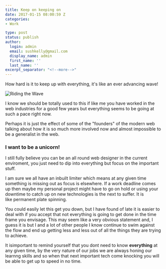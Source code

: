 ```yaml
---
title: Keep on keeping on
date: 2017-01-15 08:00:59 Z
categories:
- Work

type: post
status: publish
author:
  login: admin
  email: sushkelly@gmail.com
  display_name: admin
  first_name: ''
  last_name: ''
excerpt_separator: "<!--more-->"
---
```


<p>How hard is it to keep up with everything, it's like an ever advancing wave!</p>

<p><img  src="{{ site.baseurl }}/assets/wave.jpg" alt="Riding the Wave"  /></p><!--more-->

<p>I know we should be totally used to this if like me you have worked in the web industries for a good few years but everything seems to be going at such a pace right now.</p>

<p>Perhaps it is just the effect of some of the "founders" of the modern web talking about how it is so much more involved now and almost impossible to be a generalist in the web. </p>

<h3>I want to be a unicorn!</h3>

<p>I still fully believe you can be an all round web designer in the current enviroment, you just need to dip into everything but focus on the important stuff. </p>

<p>I am sure we all have an inbuilt limiter which means at any given time something is missing out as focus is elsewhere. If a work deadline comes up then maybe my personal project might have to go on hold or using your downtime to catch up on new technologies is the next to suffer. It is like permanent plate spinning.</p>
<p>You could easily let this get you down, but I have found of late it is easier to deal with if you accept that not everything is going to get done in the time frame you envisage. This may seem like a very obvious statement and, I guess it is but I and a lot of other people I know continue to swim against the flow and end up getting less and less out of all the things they are trying to achieve.</p>

<p>It isimportant to remind yourself that you dont need to know <strong>everything</strong> at any given time, by the very nature of our jobs we are always honing our learnng skills and so when that next important tech come knocking you will be able to get up to speed in no time. </p>